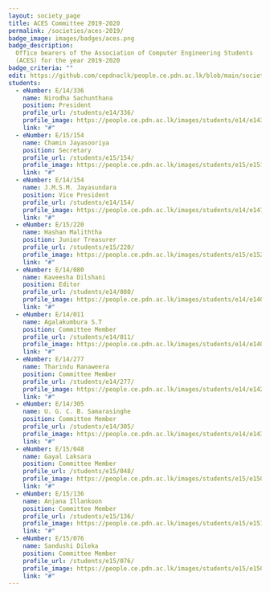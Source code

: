 ```yaml
---
layout: society_page
title: ACES Committee 2019-2020
permalink: /societies/aces-2019/
badge_image: images/badges/aces.png
badge_description:
  Office bearers of the Association of Computer Engineering Students
  (ACES) for the year 2019-2020
badge_criteria: ""
edit: https://github.com/cepdnaclk/people.ce.pdn.ac.lk/blob/main/societies/aces-2019
students:
  - eNumber: E/14/336
    name: Nirodha Sachunthana
    position: President
    profile_url: /students/e14/336/
    profile_image: https://people.ce.pdn.ac.lk/images/students/e14/e14336.jpg
    link: "#"
  - eNumber: E/15/154
    name: Chamin Jayasooriya
    position: Secretary
    profile_url: /students/e15/154/
    profile_image: https://people.ce.pdn.ac.lk/images/students/e15/e15154.jpg
    link: "#"
  - eNumber: E/14/154
    name: J.M.S.M. Jayasundara
    position: Vice President
    profile_url: /students/e14/154/
    profile_image: https://people.ce.pdn.ac.lk/images/students/e14/e14154.jpg
    link: "#"
  - eNumber: E/15/220
    name: Hashan Maliththa
    position: Junior Treasurer
    profile_url: /students/e15/220/
    profile_image: https://people.ce.pdn.ac.lk/images/students/e15/e15220.jpg
    link: "#"
  - eNumber: E/14/080
    name: Kaveesha Dilshani
    position: Editor
    profile_url: /students/e14/080/
    profile_image: https://people.ce.pdn.ac.lk/images/students/e14/e14080.jpg
    link: "#"
  - eNumber: E/14/011
    name: Agalakumbura S.T
    position: Committee Member
    profile_url: /students/e14/011/
    profile_image: https://people.ce.pdn.ac.lk/images/students/e14/e14011.jpg
    link: "#"
  - eNumber: E/14/277
    name: Tharindu Ranaweera
    position: Committee Member
    profile_url: /students/e14/277/
    profile_image: https://people.ce.pdn.ac.lk/images/students/e14/e14277.jpg
    link: "#"
  - eNumber: E/14/305
    name: U. G. C. B. Samarasinghe
    position: Committee Member
    profile_url: /students/e14/305/
    profile_image: https://people.ce.pdn.ac.lk/images/students/e14/e14305.jpg
    link: "#"
  - eNumber: E/15/048
    name: Gayal Laksara
    position: Committee Member
    profile_url: /students/e15/048/
    profile_image: https://people.ce.pdn.ac.lk/images/students/e15/e15048.jpg
    link: "#"
  - eNumber: E/15/136
    name: Anjana Illankoon
    position: Committee Member
    profile_url: /students/e15/136/
    profile_image: https://people.ce.pdn.ac.lk/images/students/e15/e15136.jpg
    link: "#"
  - eNumber: E/15/076
    name: Sandushi Dileka
    position: Committee Member
    profile_url: /students/e15/076/
    profile_image: https://people.ce.pdn.ac.lk/images/students/e15/e15076.jpg
    link: "#"
---
```

